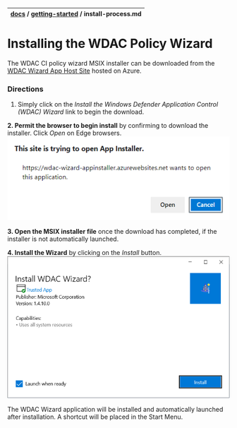 | [docs](..)  / [getting-started](.) / install-process.md
|:---|

# Installing the WDAC Policy Wizard

The WDAC CI policy wizard MSIX installer can be downloaded from the [WDAC Wizard App Host Site](https://wdac-wizard-appinstaller.azurewebsites.net) hosted on Azure. 

### Directions

1. Simply click on the _Install the Windows Defender Application Control (WDAC) Wizard_ link to begin the download. 

**2. Permit the browser to begin install** by confirming to download the installer. Click _Open_ on Edge browsers. 
![](../imgs/download-instructions-dw.png)

**3. Open the MSIX installer file** once the download has completed, if the installer is not automatically launched. 

**4. Install the Wizard** by clicking on the _Install_ button. 
![](../imgs/download-instructions-inst.png)


The WDAC Wizard application will be installed and automatically launched after installation. A shortcut will be placed in the Start Menu. 
